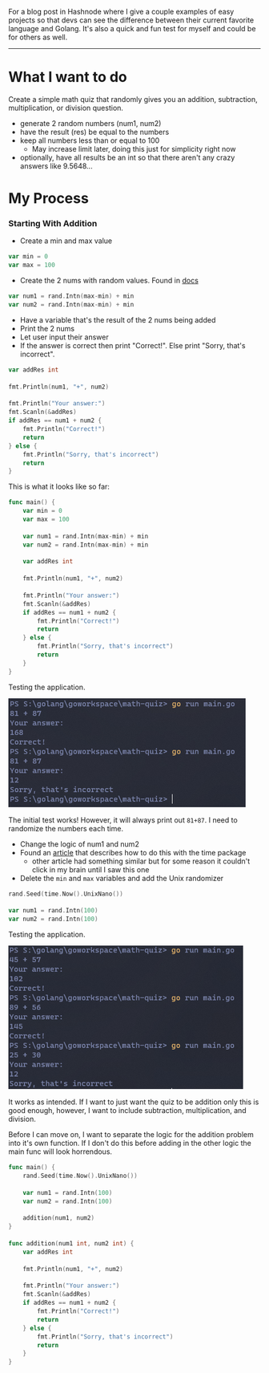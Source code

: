 For a blog post in Hashnode where I give a couple examples of easy projects so that devs can see the difference between their current favorite language and Golang. It's also a quick and fun test for myself and could be for others as well.

---

# What I want to do
Create a simple math quiz that randomly gives you an addition, subtraction, multiplication, or division question.
- generate 2 random numbers (num1, num2)
- have the result (res) be equal to the numbers
- keep all numbers less than or equal to 100
    - May increase limit later, doing this just for simplicity right now
- optionally, have all results be an int so that there aren't any crazy answers like 9.5648...

# My Process
### Starting With Addition
- Create a min and max value
```go
var min = 0
var max = 100
```

- Create the 2 nums with random values. Found in [docs](https://golangdocs.com/generate-random-numbers-in-golang)
```go 
var num1 = rand.Intn(max-min) + min
var num2 = rand.Intn(max-min) + min
```

- Have a variable that's the result of the 2 nums being added
- Print the 2 nums
- Let user input their answer
- If the answer is correct then print "Correct!". Else print "Sorry, that's incorrect".
```go
var addRes int

fmt.Println(num1, "+", num2)

fmt.Println("Your answer:")
fmt.Scanln(&addRes)
if addRes == num1 + num2 {
	fmt.Println("Correct!")
	return
} else {
	fmt.Println("Sorry, that's incorrect")
	return
}
```

This is what it looks like so far:
```go
func main() {
	var min = 0
	var max = 100

	var num1 = rand.Intn(max-min) + min
	var num2 = rand.Intn(max-min) + min

	var addRes int

	fmt.Println(num1, "+", num2)

	fmt.Println("Your answer:")
	fmt.Scanln(&addRes)
	if addRes == num1 + num2 {
		fmt.Println("Correct!")
		return
	} else {
		fmt.Println("Sorry, that's incorrect")
		return
	}
}
```
Testing the application.

<img src="/imgs-for-README/addRes1.png">

The initial test works! However, it will always print out `81+87`. I need to randomize the numbers each time.
- Change the logic of num1 and num2
- Found an [article](https://golangbyexample.com/generate-random-number-golang/) that describes how to do this with the time package
    - other article had something similar but for some reason it couldn't click in my brain until I saw this one
- Delete the `min` and `max` variables and add the Unix randomizer
```go
rand.Seed(time.Now().UnixNano())

var num1 = rand.Intn(100)
var num2 = rand.Intn(100)
```
Testing the application.

<img src="/imgs-for-README/addRes2.png">

It works as intended. If I want to just want the quiz to be addition only this is good enough, however, I want to include subtraction, multiplication, and division.

Before I can move on, I want to separate the logic for the addition problem into it's own function. If I don't do this before adding in the other logic the main func will look horrendous.
```go
func main() {
	rand.Seed(time.Now().UnixNano())

	var num1 = rand.Intn(100)
	var num2 = rand.Intn(100)

	addition(num1, num2)
}

func addition(num1 int, num2 int) {
	var addRes int

	fmt.Println(num1, "+", num2)

	fmt.Println("Your answer:")
	fmt.Scanln(&addRes)
	if addRes == num1 + num2 {
		fmt.Println("Correct!")
		return
	} else {
		fmt.Println("Sorry, that's incorrect")
		return
	}
}
```